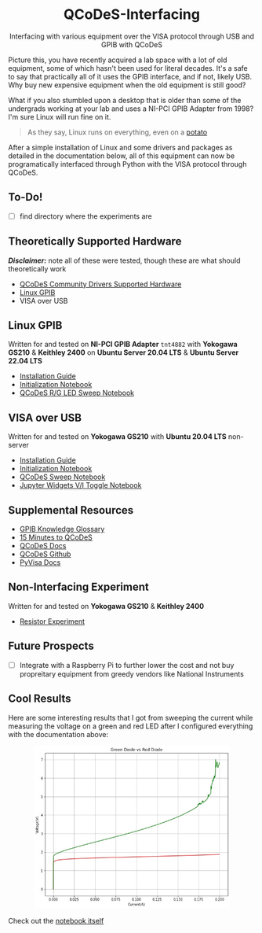 <h1 align="center">
  QCoDeS-Interfacing
</h1>

<p align="center">
  Interfacing with various equipment over the VISA protocol through USB and GPIB with QCoDeS
</p>

Picture this, you have recently acquired a lab space with a lot of old equipment, some of which hasn't been used for literal decades. It's a safe to say that practically all of it uses the GPIB interface, and if not, likely USB. Why buy new expensive equipment when the old equipment is still good? 

What if you also stumbled upon a desktop that is older than some of the undergrads working at your lab and uses a NI-PCI GPIB Adapter from 1998? I'm sure Linux will run fine on it.
> As they say, Linux runs on everything, even on a [potato](http://www.bbspot.com/News/2008/12/linux-on-a-potato.html?from=rss)

After a simple installation of Linux and some drivers and packages as detailed in the documentation below, all of this equipment can now be programatically interfaced through Python with the VISA protocol through QCoDeS.

## To-Do!
- [ ] find directory where the experiments are

## Theoretically Supported Hardware
***Disclaimer:*** note all of these were tested, though these are what should theoretically work
- [QCoDeS Community Drivers Supported Hardware](https://qcodes.github.io/Qcodes/api/generated/qcodes.instrument_drivers.html)
- [Linux GPIB](https://linux-gpib.sourceforge.io/doc_html/supported-hardware.html)
- VISA over USB

## Linux GPIB
Written for and tested on **NI-PCI GPIB Adapter** `tnt4882` with **Yokogawa GS210** & **Keithley 2400** on **Ubuntu Server 20.04 LTS** & **Ubuntu Server 22.04 LTS**
- [Installation Guide](/NI_PCI_GPIB/install.md)
- [Initialization Notebook](/NI_PCI_GPIB/Initialization_GPIB.ipynb)
- [QCoDeS R/G LED Sweep Notebook](/NI_PCI_GPIB/leds_sweep_+200mA.ipynb)

## VISA over USB
Written for and tested on **Yokogawa GS210** with **Ubuntu 20.04 LTS** non-server
- [Installation Guide](/GS210_USB/install.md)
- [Initialization Notebook](/GS210_USB/Initialization_Guide.ipynb)
- [QCoDeS Sweep Notebook](/GS210_USB/QCoDeS-GS210.ipynb)
- [Jupyter Widgets V/I Toggle Notebook](/GS210_USB/GS210_VI_Selector.ipynb)

## Supplemental Resources
- [GPIB Knowledge Glossary](https://www.contec.com/support/basic-knowledge/daq-control/gpib-communication/)
- [15 Minutes to QCoDeS](https://qcodes.github.io/Qcodes/examples/15_minutes_to_QCoDeS.html)
- [QCoDeS Docs](https://qcodes.github.io/Qcodes/)
- [QCoDeS Github](https://github.com/QCoDeS)
- [PyVisa Docs](https://pyvisa.readthedocs.io/en/latest/)

## Non-Interfacing Experiment
Written for and tested on **Yokogawa GS210** & **Keithley 2400**
- [Resistor Experiment](/resources/Resistor_Circuit.md)

## Future Prospects
- [ ] Integrate with a Raspberry Pi to further lower the cost and not buy propreitary equipment from greedy vendors like National Instruments

## Cool Results
Here are some interesting results that I got from sweeping the current while measuring the voltage on a green and red LED after I configured everything with the documentation above: 

<p align="center">
  <img src="/resources/GreenvsRed.jpg" width="400">
</p>

Check out the [notebook itself](/NI_PCI_GPIB/leds_sweep_+200mA.ipynb)